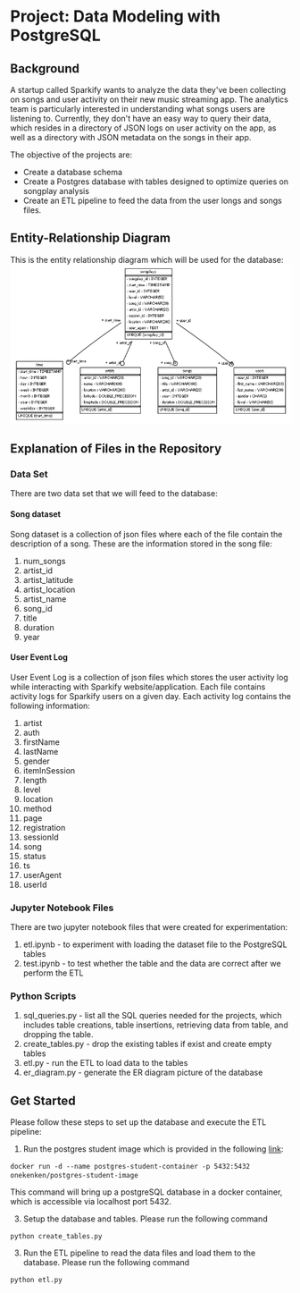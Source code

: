 # Project: Data Modeling with PostgreSQL


## Background
A startup called Sparkify wants to analyze the data they've been collecting on songs and user activity on their new music streaming app. The analytics team is particularly interested in understanding what songs users are listening to. Currently, they don't have an easy way to query their data, which resides in a directory of JSON logs on user activity on the app, as well as a directory with JSON metadata on the songs in their app.

The objective of the projects are:
- Create a database schema
- Create a Postgres database with tables designed to optimize queries on songplay analysis
- Create an ETL pipeline to feed the data from the user longs and songs files.

## Entity-Relationship Diagram
This is the entity relationship diagram which will be used for the database:
![](./sparkifydb_erd.png)



## Explanation of Files in the Repository


### Data Set
There are two data set that we will feed to the database:


#### Song dataset
Song dataset is a collection of json files where each of the file contain the description of a song. These are the information stored in the song file:
1. num_songs
2. artist_id
3. artist_latitude
4. artist_location
5. artist_name
6. song_id
7. title
8. duration
9. year


#### User Event Log
User Event Log is a collection of json files which stores the user activity log while interacting with Sparkify website/application. Each file contains activity logs for Sparkify users on a given day.
Each activity log contains the following information:
1. artist
2. auth
3. firstName
4. lastName
5. gender
6. itemInSession
7. length
8. level
9. location
10. method
11. page
12. registration
13. sessionId
14. song
15. status
16. ts
17. userAgent
18. userId


### Jupyter Notebook Files
There are two jupyter notebook files that were created for experimentation:
1. etl.ipynb - to experiment with loading the dataset file to the PostgreSQL tables
2. test.ipynb - to test whether the table and the data are correct after we perform the ETL


### Python Scripts
1. sql_queries.py - list all the SQL queries needed for the projects, which includes table creations, table insertions, retrieving data from table, and dropping the table.
2. create_tables.py - drop the existing tables if exist and create empty tables
3. etl.py - run the ETL to load data to the tables
4. er_diagram.py - generate the ER diagram picture of the database


## Get Started
Please follow these steps to set up the database and execute the ETL pipeline:

1. Run the postgres student image which is provided in the following [link](https://hub.docker.com/r/onekenken/postgres-student-image):
```commandline
docker run -d --name postgres-student-container -p 5432:5432 onekenken/postgres-student-image
```
This command will bring up a postgreSQL database in a docker container, which is accessible via localhost port 5432.

3. Setup the database and tables. Please run the following command
```commandline
python create_tables.py
```

3. Run the ETL pipeline to read the data files and load them to the database. Please run the following command
```commandline
python etl.py
```
